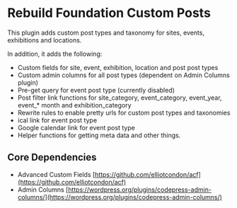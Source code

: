 Rebuild Foundation Custom Posts
===

This plugin adds custom post types and taxonomy for sites, events, exhibitions and locations. 

In addition, it adds the following:

* Custom fields for site, event, exhibition, location and post post types
* Custom admin columns for all post types (dependent on Admin Columns plugin)
* Pre-get query for event post type (currently disabled)
* Post filter link functions for site_category, event_category, event_year, event_* month and exhibition_category
* Rewrite rules to enable pretty urls for custom post types and taxonomies
* ical link for event post type
* Google calendar link for event post type
* Helper functions for getting meta data and other things.

Core Dependencies
---------------
* Advanced Custom Fields [https://github.com/elliotcondon/acf](https://github.com/elliotcondon/acf)
* Admin Columns [https://wordpress.org/plugins/codepress-admin-columns/](https://wordpress.org/plugins/codepress-admin-columns/)
